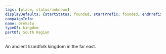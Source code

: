 ```yaml
---
tags: [place, status/unknown]
displayDefaults: {startStatus: founded, startPrefix: founded, endPrefix: destroyed, endStatus: destroyed}
campaignInfo:
name: Orekatu
typeOf: kingdom
partOf: South Region
---
```


An ancient lizardfolk kingdom in the far east. 

